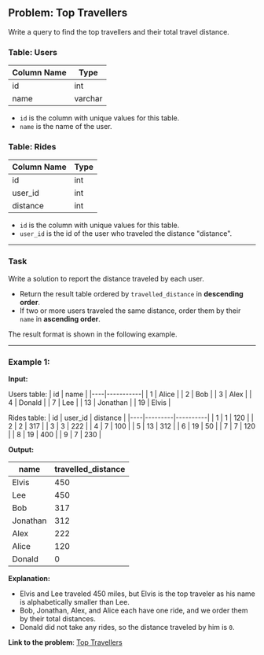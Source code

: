 ## Problem: Top Travellers
Write a query to find the top travellers and their total travel distance.

### Table: Users

| Column Name | Type    |
|-------------|---------|
| id          | int     |
| name        | varchar |

- `id` is the column with unique values for this table.
- `name` is the name of the user.

### Table: Rides

| Column Name | Type    |
|-------------|---------|
| id          | int     |
| user_id     | int     |
| distance    | int     |

- `id` is the column with unique values for this table.
- `user_id` is the id of the user who traveled the distance "distance".

---

### Task
Write a solution to report the distance traveled by each user.

- Return the result table ordered by `travelled_distance` in **descending order**.
- If two or more users traveled the same distance, order them by their `name` in **ascending order**.

The result format is shown in the following example.

---

### Example 1:

**Input:**

Users table:
| id | name      |
|----|-----------|
| 1  | Alice     |
| 2  | Bob       |
| 3  | Alex      |
| 4  | Donald    |
| 7  | Lee       |
| 13 | Jonathan  |
| 19 | Elvis     |

Rides table:
| id | user_id | distance |
|----|---------|----------|
| 1  | 1       | 120      |
| 2  | 2       | 317      |
| 3  | 3       | 222      |
| 4  | 7       | 100      |
| 5  | 13      | 312      |
| 6  | 19      | 50       |
| 7  | 7       | 120      |
| 8  | 19      | 400      |
| 9  | 7       | 230      |

**Output:**

| name      | travelled_distance |
|-----------|--------------------|
| Elvis     | 450                |
| Lee       | 450                |
| Bob       | 317                |
| Jonathan  | 312                |
| Alex      | 222                |
| Alice     | 120                |
| Donald    | 0                  |

**Explanation:**
- Elvis and Lee traveled 450 miles, but Elvis is the top traveler as his name is alphabetically smaller than Lee.
- Bob, Jonathan, Alex, and Alice each have one ride, and we order them by their total distances.
- Donald did not take any rides, so the distance traveled by him is `0`.

**Link to the problem**: [Top Travellers](https://leetcode.com/problems/top-travellers/)
